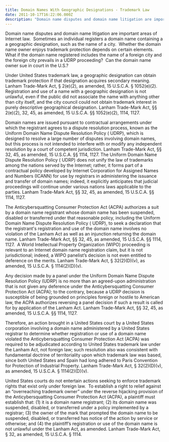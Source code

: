 ```yaml
---
title: Domain Names With Geographic Designations - Trademark Law
date: 2011-10-17T16:22:06.000Z
description: "Domain name disputes and domain name litigation are important areas of Internet law.\_ Sometimes an individual registers a domain name containing a a geographic designation, such as the name of a city."
---
```

Domain name disputes and domain name litigation are important areas of Internet law.  Sometimes an individual registers a domain name containing a a geographic designation, such as the name of a city.  Whether the domain name owner enjoys trademark protection depends on certain elements.  What if the domain name registered includes the name of a foreign city and the foreign city prevails in a UDRP proceeding?  Can the domain name owner sue in court in the U.S.?

Under United States trademark law, a geographic designation can obtain trademark protection if that designation acquires secondary meaning. Lanham Trade-Mark Act, § 2(e)(2), as amended, 15 U.S.C.A. § 1052(e)(2).  Registration and use of a name with a geographic designation is not unlawful, even if the public did not associate the name with anything other than city itself, and the city council could not obtain trademark interest in purely descriptive geographical designation. Lanham Trade-Mark Act, §§ 2(e)(2), 32, 45, as amended, 15 U.S.C.A. §§ 1052(e)(2), 1114, 1127.

Domain names are issued pursuant to contractual arrangements under which the registrant agrees to a dispute resolution process, known as the Uniform Domain Name Dispute Resolution Policy ( UDRP), which is designed to resolve a large number of disputes involving domain names, but this process is not intended to interfere with or modify any independent resolution by a court of competent jurisdiction. Lanham Trade-Mark Act, §§ 32, 45, as amended, 15 U.S.C.A. §§ 1114, 1127. The Uniform Domain Name Dispute Resolution Policy ( UDRP) does not unify the law of trademarks among the nations served by the Internet; rather, it forms part of a contractual policy developed by Internet Corporation for Assigned Names and Numbers (ICANN) for use by registrars in administering the issuance and transfer of domain names; indeed, it explicitly anticipates that judicial proceedings will continue under various nations laws applicable to the parties. Lanham Trade-Mark Act, §§ 32, 45, as amended, 15 U.S.C.A. §§ 1114, 1127.

The Anticybersquatting Consumer Protection Act (ACPA) authorizes a suit by a domain name registrant whose domain name has been suspended, disabled or transferred under that reasonable policy, including the Uniform Domain Name Dispute Resolution Policy ( UDRP), to seek a declaration that the registrant's registration and use of the domain name involves no violation of the Lanham Act as well as an injunction returning the domain name. Lanham Trade-Mark Act, §§ 32, 45, as amended, 15 U.S.C.A. §§ 1114, 1127.  A World Intellectual Property Organization (WIPO) proceeding is relevant to an Internet domain name registration claim, but it is not jurisdictional; indeed, a WIPO panelist&#8217;s decision is not even entitled to deference on the merits. Lanham Trade-Mark Act, § 32(2)(D)(v), as amended, 15 U.S.C.A. § 1114(2)(D)(v).

Any decision made by a panel under the Uniform Domain Name Dispute Resolution Policy (UDRP) is no more than an agreed-upon administration that is not given any deference under the Anticybersquatting Consumer Protection Act (ACPA); to the contrary, because a UDRP decision is susceptible of being grounded on principles foreign or hostile to American law, the ACPA authorizes reversing a panel decision if such a result is called for by application of the Lanham Act. Lanham Trade-Mark Act, §§ 32, 45, as amended, 15 U.S.C.A. §§ 1114, 1127.

Therefore, an action brought in a United States court by a United States corporation involving a domain name administered by a United States registrar to determine whether registration or use of a domain name violated the Anticybersquatting Consumer Protection Act (ACPA) was required to be adjudicated according to United States trademark law under the Lanham Act, not foreign law; such resolution also was consistent with fundamental doctrine of territoriality upon which trademark law was based, since both United States and Spain had long adhered to Paris Convention for Protection of Industrial Property. Lanham Trade-Mark Act, § 32(2)(D)(v), as amended, 15 U.S.C.A. § 1114(2)(D)(v).

United States courts do not entertain actions seeking to enforce trademark rights that exist only under foreign law.  To establish a right to relief against an “overreaching trademark owner” under the reverse hijacking provision of the Anticybersquatting Consumer Protection Act (ACPA), a plaintiff must establish that: (1) it is a domain name registrant; (2) its domain name was suspended, disabled, or transferred under a policy implemented by a registrar; (3) the owner of the mark that prompted the domain name to be suspended, disabled, or transferred has notice of the action by service or otherwise; and (4) the plaintiff&#8217;s registration or use of the domain name is not unlawful under the Lanham Act, as amended. Lanham Trade-Mark Act, § 32, as amended, 15 U.S.C.A. § 1114.
